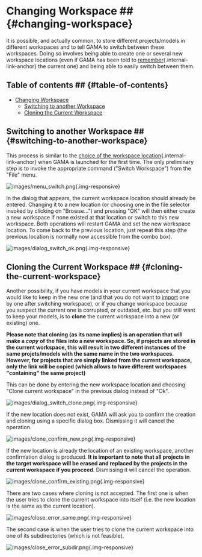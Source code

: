 
# Changing Workspace ## {#changing-workspace}

It is possible, and actually common, to store different projects/models in different workspaces and to tell GAMA to switch between these workspaces. Doing so involves being able to create one or several new workspace locations (even if GAMA has been told to [remember](references#Launching#Choosing_a_Workspace){.internal-link-anchor} the current one) and being able to easily switch between them.

## Table of contents  ## {#table-of-contents}

* [Changing Workspace](references#changing-workspace)
	* [Switching to another Workspace](references#switching-to-another-workspace)
	* [Cloning the Current Workspace](references#cloning-the-current-workspace)



## Switching to another Workspace ## {#switching-to-another-workspace}
This process is similar to the [choice of the workspace location](references#Launching#Choosing_a_Workspace){.internal-link-anchor} when GAMA is launched for the first time. The only preliminary step is to invoke the appropriate command ("Switch Workspace") from the "File" menu.

![images/menu_switch.png](gm_wiki/resources/images/workspaceProjectsAndModels/menu_switch.png){.img-responsive}

In the dialog that appears, the current workspace location should already be entered. Changing it to a new location (or choosing one in the file selector invoked by clicking on "Browse…") and pressing "OK" will then either create a new workspace if none existed at that location or switch to this new workspace. Both operations will restart GAMA and set the new workspace location. To come back to the previous location, just repeat this step (the previous location is normally now accessible from the combo box).

![images/dialog_switch_ok.png](gm_wiki/resources/images/workspaceProjectsAndModels/dialog_switch_ok.png){.img-responsive}

## Cloning the Current Workspace ## {#cloning-the-current-workspace}
Another possibility, if you have models in your current workspace that you would like to keep in the new one (and that you do not want to [import](references#ImportingModels) one by one after switching workspace), or if you change workspace because you suspect the current one is corrupted, or outdated, etc. but you still want to keep your models, is to **clone** the current workspace into a new (or existing) one.

**Please note that cloning (as its name implies) is an operation that will make a _copy_ of the files into a new workspace. So, if projects are stored in the current workspace, this will result in two different instances of the same projets/models with the same name in the two workspaces. However, for projects that are simply linked from the current workspace, only the link will be copied (which allows to have different workspaces "containing" the same project)**

This can be done by entering the new workspace location and choosing "Clone current workspace" in the previous dialog instead of "Ok".

![images/dialog_switch_clone.png](gm_wiki/resources/images/workspaceProjectsAndModels/dialog_switch_clone.png){.img-responsive}


If the new location does not exist, GAMA will ask you to confirm the creation and cloning using a specific dialog box. Dismissing it will cancel the operation.

![images/clone_confirm_new.png](gm_wiki/resources/images/workspaceProjectsAndModels/clone_confirm_new.png){.img-responsive}


If the new location is already the location of an existing workspace, another confirmation dialog is produced. **It is important to note that all projects in the target workspace will be erased and replaced by the projects in the current workspace if you proceed**. Dismissing it will cancel the operation.

![images/clone_confirm_existing.png](gm_wiki/resources/images/workspaceProjectsAndModels/clone_confirm_existing.png){.img-responsive} 


There are two cases where cloning is not accepted. The first one is when the user tries to clone the current workspace into itself (i.e. the new location is the same as the current location).

![images/close_error_same.png](gm_wiki/resources/images/workspaceProjectsAndModels/close_error_same.png){.img-responsive}

The second case is when the user tries to clone the current workspace into one of its subdirectories (which is not feasible).

![images/close_error_subdir.png](gm_wiki/resources/images/workspaceProjectsAndModels/close_error_subdir.png){.img-responsive}
